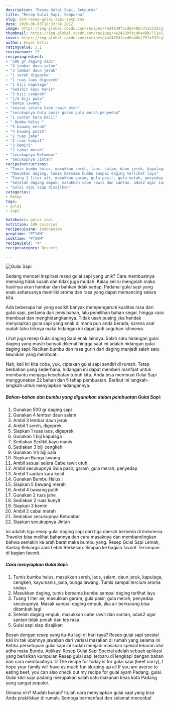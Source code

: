 ```yaml
---
description: "Resep Gulai Sapi, Sempurna"
title: "Resep Gulai Sapi, Sempurna"
slug: 654-resep-gulai-sapi-sempurna
date: 2020-06-03T18:33:34.201Z
image: https://img-global.cpcdn.com/recipes/4a24839facd6e48b/751x532cq70/gulai-sapi-foto-resep-utama.jpg
thumbnail: https://img-global.cpcdn.com/recipes/4a24839facd6e48b/751x532cq70/gulai-sapi-foto-resep-utama.jpg
cover: https://img-global.cpcdn.com/recipes/4a24839facd6e48b/751x532cq70/gulai-sapi-foto-resep-utama.jpg
author: Angel Ortiz
ratingvalue: 3.1
reviewcount: 13
recipeingredient:
- "500 gr daging sapi"
- "4 lembar daun salam"
- "3 lembar daun jeruk"
- "1 sereh digeprek"
- "1 ruas laos digeprek"
- "1 biji kapulaga"
- "Sedikit kayu manis"
- "3 biji cengkeh"
- "1/4 biji pala"
- "Bunga lawang"
- "sesuai selera Cabe rawit utuh"
- "secukupnya Gula pasir garam gula merah penyedap"
- "1 santan kara kecil"
- " Bumbu Halus "
- "5 bawang merah"
- "4 bawang putih"
- "2 ruas jahe"
- "2 ruas kunyit"
- "3 kemiri"
- "2 cabai merah"
- "secukupnya Ketumbar"
- "secukupnya Jintan"
recipeinstructions:
- "Tumis bumbu halus, masukkan sereh, laos, salam, daun jeruk, kapulaga, cengkeh, kayumanis, pala, bunga lawang. Tumis sampai tercium aroma sedap."
- "Masukkan daging, tumis bersama bumbu sampai daging terlihat layu"
- "Tuang 1 liter air, masukkan garam, gula pasir, gula merah, penyedap secukupnya. Masak sampai daging empuk, jika air berkurang bisa ditambah lagi"
- "Setelah daging empuk, masukkan cabe rawit dan santan, aduk2 agar santan tidak pecah dan tes rasa"
- "Gulai sapi siap disajikan"
categories:
- Resep
tags:
- gulai
- sapi

katakunci: gulai sapi 
nutrition: 189 calories
recipecuisine: Indonesian
preptime: "PT16M"
cooktime: "PT59M"
recipeyield: "4"
recipecategory: Dessert

---
```



![Gulai Sapi](https://img-global.cpcdn.com/recipes/4a24839facd6e48b/751x532cq70/gulai-sapi-foto-resep-utama.jpg)

Sedang mencari inspirasi resep gulai sapi yang unik? Cara membuatnya memang tidak susah dan tidak juga mudah. Kalau keliru mengolah maka hasilnya akan hambar dan bahkan tidak sedap. Padahal gulai sapi yang enak seharusnya memiliki aroma dan rasa yang dapat memancing selera kita.

Ada beberapa hal yang sedikit banyak mempengaruhi kualitas rasa dari gulai sapi, pertama dari jenis bahan, lalu pemilihan bahan segar, hingga cara membuat dan menghidangkannya. Tidak usah pusing jika hendak menyiapkan gulai sapi yang enak di mana pun anda berada, karena asal sudah tahu triknya maka hidangan ini dapat jadi suguhan istimewa.

Lihat juga resep Gulai daging Sapi enak lainnya. Salah satu hidangan gulai daging yang masih banyak dikenal hingga saat ini adalah hidangan gulai daging sapi. Racikan bumbu dan rasa gurih dari daging menjadi salah satu keunikan yang membuat.


Nah, kali ini kita coba, yuk, ciptakan gulai sapi sendiri di rumah. Tetap berbahan yang sederhana, hidangan ini dapat memberi manfaat untuk membantu menjaga kesehatan tubuh kita. Anda bisa membuat Gulai Sapi menggunakan 22 bahan dan 5 tahap pembuatan. Berikut ini langkah-langkah untuk menyiapkan hidangannya.

<!--inarticleads1-->

##### Bahan-bahan dan bumbu yang digunakan dalam pembuatan Gulai Sapi:

1. Gunakan 500 gr daging sapi
1. Gunakan 4 lembar daun salam
1. Ambil 3 lembar daun jeruk
1. Ambil 1 sereh, digeprek
1. Siapkan 1 ruas laos, digeprek
1. Gunakan 1 biji kapulaga
1. Sediakan Sedikit kayu manis
1. Sediakan 3 biji cengkeh
1. Gunakan 1/4 biji pala
1. Siapkan Bunga lawang
1. Ambil sesuai selera Cabe rawit utuh,
1. Ambil secukupnya Gula pasir, garam, gula merah, penyedap
1. Ambil 1 santan kara kecil
1. Gunakan  Bumbu Halus :
1. Siapkan 5 bawang merah
1. Ambil 4 bawang putih
1. Gunakan 2 ruas jahe
1. Sediakan 2 ruas kunyit
1. Siapkan 3 kemiri
1. Ambil 2 cabai merah
1. Sediakan secukupnya Ketumbar
1. Siapkan secukupnya Jintan


Ini adalah tiga resep gulai daging sapi dari tiga daerah berbeda di Indonesia. Traveler bisa melihat bahannya dan cara masaknya dan membandingkan bahwa semakin ke arah barat maka bumbu yang. Resep Gulai Sapi Lemak, Santap Keluarga Jadi Lebih Berkesan. Simpan ke bagian favorit Tersimpan di bagian favorit. 

<!--inarticleads2-->

##### Cara menyiapkan Gulai Sapi:

1. Tumis bumbu halus, masukkan sereh, laos, salam, daun jeruk, kapulaga, cengkeh, kayumanis, pala, bunga lawang. Tumis sampai tercium aroma sedap.
1. Masukkan daging, tumis bersama bumbu sampai daging terlihat layu
1. Tuang 1 liter air, masukkan garam, gula pasir, gula merah, penyedap secukupnya. Masak sampai daging empuk, jika air berkurang bisa ditambah lagi
1. Setelah daging empuk, masukkan cabe rawit dan santan, aduk2 agar santan tidak pecah dan tes rasa
1. Gulai sapi siap disajikan


Bosan dengan resep yang itu-itu lagi di hari raya? Resep gulai sapi spesial kali ini tak ubahnya jawaban dari variasi masakan di rumah yang selama ini Ketika persetujuan gulai sapi ini sudah menjadi masakan spesial lebaran idul adha maka Bunda. Aplikasi Resep Gulai Sapi Special adalah sebuah aplikasi yang berisikan kumpulan Resep gulai sapi terbaru di lengkapi dengan bahan dan cara membuatnya. D The recipe for today is for gulai sapi (beef curry), I hope your family will have as much fun slurping up all If you are averse to eating beef, you can also check out my recipe for gulai ayam Padang, gulai. Gulai kikil sapi padang merupakan salah satu makanan khas kota Padang yang sangat populer. 

Gimana nih? Mudah bukan? Itulah cara menyiapkan gulai sapi yang bisa Anda praktikkan di rumah. Semoga bermanfaat dan selamat mencoba!
